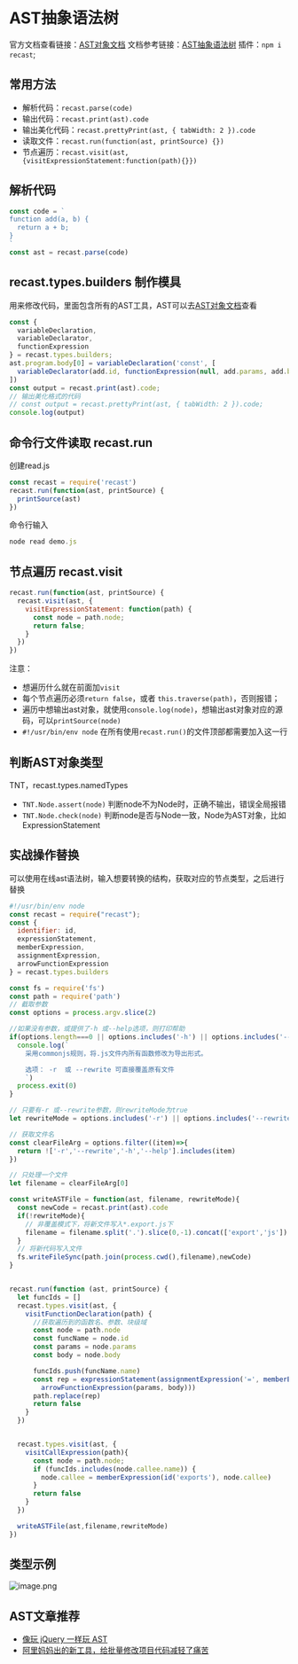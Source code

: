 # AST抽象语法树
官方文档查看链接：[AST对象文档](https://developer.mozilla.org/zh-CN/docs/Mozilla/Projects/SpiderMonkey/Parser_API)
文档参考链接：[AST抽象语法树](https://segmentfault.com/a/1190000016231512)
插件：`npm i recast`;
## 常用方法
* 解析代码：`recast.parse(code)`
* 输出代码：`recast.print(ast).code`
* 输出美化代码：`recast.prettyPrint(ast, { tabWidth: 2 }).code`
* 读取文件：`recast.run(function(ast, printSource) {})`
* 节点遍历：`recast.visit(ast, {visitExpressionStatement:function(path){}})`



## 解析代码

```js
const code = `
function add(a, b) {
  return a + b;
}
`
const ast = recast.parse(code)
```



## recast.types.builders 制作模具

用来修改代码，里面包含所有的AST工具，AST可以去[AST对象文档](https://developer.mozilla.org/zh-CN/docs/Mozilla/Projects/SpiderMonkey/Parser_API)查看
```js
const {
  variableDeclaration,
  variableDeclarator,
  functionExpression 
} = recast.types.builders;
ast.program.body[0] = variableDeclaration('const', [
  variableDeclarator(add.id, functionExpression(null, add.params, add.body))
])
const output = recast.print(ast).code;
// 输出美化格式的代码
// const output = recast.prettyPrint(ast, { tabWidth: 2 }).code;
console.log(output)
```



## 命令行文件读取 recast.run

创建read.js
```js
const recast = require('recast')
recast.run(function(ast, printSource) {
  printSource(ast)
})
```
命令行输入
```js
node read demo.js
```



## 节点遍历 recast.visit

```js
recast.run(function(ast, printSource) {
  recast.visit(ast, {
    visitExpressionStatement: function(path) {
      const node = path.node;
      return false;
    }
  })
})
```
注意：
* 想遍历什么就在前面加`visit`
* 每个节点遍历必须`return false`，或者 `this.traverse(path)`，否则报错；
* 遍历中想输出ast对象，就使用`console.log(node)`，想输出ast对象对应的源码，可以`printSource(node)`
* `#!/usr/bin/env node`   在所有使用`recast.run()`的文件顶部都需要加入这一行



## 判断AST对象类型

TNT，recast.types.namedTypes
* `TNT.Node.assert(node)` 判断node不为Node时，正确不输出，错误全局报错  
* `TNT.Node.check(node)`  判断node是否与Node一致，Node为AST对象，比如ExpressionStatement



## 实战操作替换

可以使用在线ast语法树，输入想要转换的结构，获取对应的节点类型，之后进行替换

```js
#!/usr/bin/env node
const recast = require("recast");
const {
  identifier: id,
  expressionStatement,
  memberExpression,
  assignmentExpression,
  arrowFunctionExpression
} = recast.types.builders

const fs = require('fs')
const path = require('path')
// 截取参数
const options = process.argv.slice(2)

//如果没有参数，或提供了-h 或--help选项，则打印帮助
if(options.length===0 || options.includes('-h') || options.includes('--help')){
  console.log(`
    采用commonjs规则，将.js文件内所有函数修改为导出形式。

    选项： -r  或 --rewrite 可直接覆盖原有文件
    `)
  process.exit(0)
}

// 只要有-r 或--rewrite参数，则rewriteMode为true
let rewriteMode = options.includes('-r') || options.includes('--rewrite')

// 获取文件名
const clearFileArg = options.filter((item)=>{
  return !['-r','--rewrite','-h','--help'].includes(item)
})

// 只处理一个文件
let filename = clearFileArg[0]

const writeASTFile = function(ast, filename, rewriteMode){
  const newCode = recast.print(ast).code
  if(!rewriteMode){
    // 非覆盖模式下，将新文件写入*.export.js下
    filename = filename.split('.').slice(0,-1).concat(['export','js']).join('.')
  }
  // 将新代码写入文件
  fs.writeFileSync(path.join(process.cwd(),filename),newCode)
}


recast.run(function (ast, printSource) {
  let funcIds = []
  recast.types.visit(ast, {
    visitFunctionDeclaration(path) {
      //获取遍历到的函数名、参数、块级域
      const node = path.node
      const funcName = node.id
      const params = node.params
      const body = node.body

      funcIds.push(funcName.name)
      const rep = expressionStatement(assignmentExpression('=', memberExpression(id('exports'), funcName),
        arrowFunctionExpression(params, body)))
      path.replace(rep)
      return false
    }
  })


  recast.types.visit(ast, {
    visitCallExpression(path){
      const node = path.node;
      if (funcIds.includes(node.callee.name)) {
        node.callee = memberExpression(id('exports'), node.callee)
      }
      return false
    }
  })

  writeASTFile(ast,filename,rewriteMode)
})
```



## 类型示例

![image.png](https://p3-juejin.byteimg.com/tos-cn-i-k3u1fbpfcp/e0870a372ff146a2b6298b25dedef1e2~tplv-k3u1fbpfcp-zoom-1.image)



## AST文章推荐

* [像玩 jQuery 一样玩 AST](https://juejin.cn/post/6923936548027105293)
* [阿里妈妈出的新工具，给批量修改项目代码减轻了痛苦](https://juejin.cn/post/6938601548192677918)